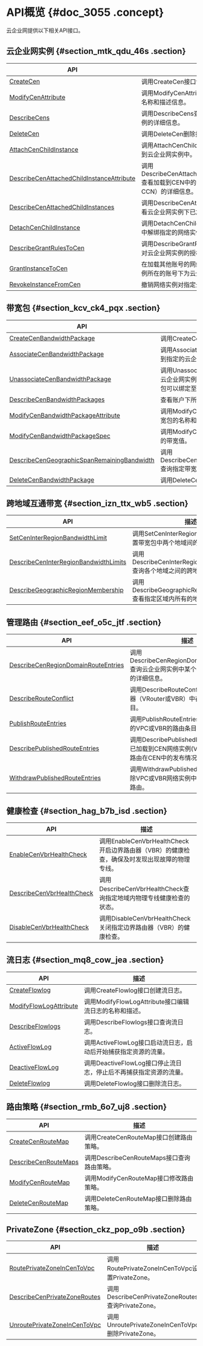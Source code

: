 # API概览 {#doc_3055 .concept}

云企业网提供以下相关API接口。

## 云企业网实例 {#section_mtk_qdu_46s .section}

|API|描述|
|---|--|
|[CreateCen](cn.zh-CN/API参考/云企业网实例/CreateCen.md)|调用CreateCen接口创建云企业网实例。|
|[ModifyCenAttribute](cn.zh-CN/API参考/云企业网实例/ModifyCenAttribute.md)|调用ModifyCenAttribute编辑云企业网实例的名称和描述信息。|
|[DescribeCens](cn.zh-CN/API参考/云企业网实例/DescribeCens.md)|调用DescribeCens查看账户下所有云企业网实例的详细信息。|
|[DeleteCen](cn.zh-CN/API参考/云企业网实例/DeleteCen.md)|调用DeleteCen删除指定的云企业网实例。|
|[AttachCenChildInstance](cn.zh-CN/API参考/云企业网实例/AttachCenChildInstance.md)|调用AttachCenChildInstance将网络实例加载到云企业网实例中。|
|[DescribeCenAttachedChildInstanceAttribute](cn.zh-CN/API参考/云企业网实例/DescribeCenAttachedChildInstanceAttribute.md)|调用DescribeCenAttachedChildInstanceAttribute查看加载到CEN中的网络实例（VPC，VBR，CCN）的详细信息。|
|[DescribeCenAttachedChildInstances](cn.zh-CN/API参考/云企业网实例/DescribeCenAttachedChildInstances.md)|调用DescribeCenAttachedChildInstances查看云企业网实例下已加载的网络实例。|
|[DetachCenChildInstance](cn.zh-CN/API参考/云企业网实例/DetachCenChildInstance.md)|调用DetachCenChildInstance从云企业网实例中解绑指定的网络实例。|
|[DescribeGrantRulesToCen](cn.zh-CN/API参考/云企业网实例/DescribeGrantRulesToCen.md)|调用DescribeGrantRulesToCen查看网络实例对云企业网实例的授权关系。|
|[GrantInstanceToCen](cn.zh-CN/API参考/云企业网实例/GrantInstanceToCen.md)|在加载其他账号的网络实例前，需要在网络实例所在的账号下为云企业网实例授权。|
|[RevokeInstanceFromCen](cn.zh-CN/API参考/云企业网实例/RevokeInstanceFromCen.md)|撤销网络实例对指定云企业网实例的授权。|

## 带宽包 {#section_kcv_ck4_pqx .section}

|API|描述|
|---|--|
|[CreateCenBandwidthPackage](cn.zh-CN/API参考/带宽包/CreateCenBandwidthPackage.md)|调用CreateCenBandwidthPackage创建带宽包。|
|[AssociateCenBandwidthPackage](cn.zh-CN/API参考/带宽包/AssociateCenBandwidthPackage.md)|调用AssociateCenBandwidthPackage将带宽包绑定到指定的云企业网实例。|
|[UnassociateCenBandwidthPackage](cn.zh-CN/API参考/带宽包/UnassociateCenBandwidthPackage.md)|调用UnassociateCenBandwidthPackage将带宽包与云企业网实例之间的绑定取消。取消绑定后，该带宽包可以绑定至其他云企业网实例。|
|[DescribeCenBandwidthPackages](cn.zh-CN/API参考/带宽包/DescribeCenBandwidthPackages.md)|查看账户下所有带宽包的详细信息。|
|[ModifyCenBandwidthPackageAttribute](cn.zh-CN/API参考/带宽包/ModifyCenBandwidthPackageAttribute.md)|调用ModifyCenBandwidthPackageAttribute编辑带宽包的名称和描述信息。|
|[ModifyCenBandwidthPackageSpec](cn.zh-CN/API参考/带宽包/ModifyCenBandwidthPackageSpec.md)|调用ModifyCenBandwidthPackageSpec更改带宽包的带宽值。|
|[DescribeCenGeographicSpanRemainingBandwidth](cn.zh-CN/API参考/带宽包/DescribeCenGeographicSpanRemainingBandwidth.md)|调用DescribeCenGeographicSpanRemainingBandwidth查询指定带宽包的剩余可用带宽值。|
|[DeleteCenBandwidthPackage](cn.zh-CN/API参考/带宽包/DeleteCenBandwidthPackage.md)|调用DeleteCenBandwidthPackage删除带宽包。|

## 跨地域互通带宽 {#section_izn_ttx_wb5 .section}

|API|描述|
|---|--|
|[SetCenInterRegionBandwidthLimit](cn.zh-CN/API参考/跨地域互通带宽/SetCenInterRegionBandwidthLimit.md)|调用SetCenInterRegionBandwidthLimit设置带宽包中两个地域间的跨地域互通带宽。|
|[DescribeCenInterRegionBandwidthLimits](cn.zh-CN/API参考/跨地域互通带宽/DescribeCenInterRegionBandwidthLimits.md)|调用DescribeCenInterRegionBandwidthLimits查询各个地域之间的跨地域互通带宽。|
|[DescribeGeographicRegionMembership](cn.zh-CN/API参考/跨地域互通带宽/DescribeGeographicRegionMembership.md)|调用DescribeGeographicRegionMembership查看指定区域内所有的地域。|

## 管理路由 {#section_eef_o5c_jtf .section}

|API|描述|
|---|--|
|[DescribeCenRegionDomainRouteEntries](cn.zh-CN/API参考/管理路由/DescribeCenRegionDomainRouteEntries.md)|调用DescribeCenRegionDomainRouteEntries查询云企业网实例中某个地域内路由条目的详细信息。|
|[DescribeRouteConflict](cn.zh-CN/API参考/管理路由/DescribeRouteConflict.md)|调用DescribeRouteConflict查看指定路由器（VRouter或VBR）中存在冲突的路由条目。|
|[PublishRouteEntries](cn.zh-CN/API参考/管理路由/PublishRouteEntries.md)|调用PublishRouteEntries将加载到CEN中的VPC或VBR的路由条目发布到CEN中。|
|[DescribePublishedRouteEntries](cn.zh-CN/API参考/管理路由/DescribePublishedRouteEntries.md)|调用DescribePublishedRouteEntries查询已加载到CEN网络实例\(VPC和VBR\)的各条路由在CEN中的发布情况。|
|[WithdrawPublishedRouteEntries](cn.zh-CN/API参考/管理路由/WithdrawPublishedRouteEntries.md)|调用WithdrawPublishedRouteEntries解除VPC或VBR网络实例中已发布到CEN的路由。|

## 健康检查 {#section_hag_b7b_isd .section}

|API|描述|
|---|--|
|[EnableCenVbrHealthCheck](cn.zh-CN/API参考/健康检查/EnableCenVbrHealthCheck.md)|调用EnableCenVbrHealthCheck开启边界路由器（VBR）的健康检查，确保及时发现出现故障的物理专线。|
|[DescribeCenVbrHealthCheck](cn.zh-CN/API参考/RAM鉴权.md#)|调用DescribeCenVbrHealthCheck查询指定地域内物理专线健康检查的状态。|
|[DisableCenVbrHealthCheck](cn.zh-CN/API参考/健康检查/DisableCenVbrHealthCheck.md)|调用DisableCenVbrHealthCheck关闭指定边界路由器（VBR）的健康检查。|

## 流日志 {#section_mq8_cow_jea .section}

|API|描述|
|---|--|
|[CreateFlowlog](cn.zh-CN/API参考/流日志/CreateFlowlog.md)|调用CreateFlowlog接口创建流日志。|
|[ModifyFlowLogAttribute](cn.zh-CN/API参考/流日志/ModifyFlowLogAttribute.md)|调用ModifyFlowLogAttribute接口编辑流日志的名称和描述。|
|[DescribeFlowlogs](cn.zh-CN/API参考/流日志/DescribeFlowlogs.md)|调用DescribeFlowlogs接口查询流日志。|
|[ActiveFlowLog](cn.zh-CN/API参考/流日志/ActiveFlowLog.md)|调用ActiveFlowLog接口启动流日志，启动后开始捕获指定资源的流量。|
|[DeactiveFlowLog](cn.zh-CN/API参考/流日志/DeactiveFlowLog.md)|调用DeactiveFlowLog接口停止流日志，停止后不再捕获指定资源的流量。|
|[DeleteFlowlog](cn.zh-CN/API参考/流日志/DeleteFlowlog.md)|调用DeleteFlowlog接口删除流日志。|

## 路由策略 {#section_rmb_6o7_uj8 .section}

|API|描述|
|---|--|
|[CreateCenRouteMap](cn.zh-CN/API参考/路由策略/CreateCenRouteMap.md)|调用CreateCenRouteMap接口创建路由策略。|
|[DescribeCenRouteMaps](cn.zh-CN/API参考/路由策略/DescribeCenRouteMaps.md)|调用DescribeCenRouteMaps接口查询路由策略。|
|[ModifyCenRouteMap](cn.zh-CN/API参考/路由策略/ModifyCenRouteMap.md)|调用ModifyCenRouteMap接口修改路由策略。|
|[DeleteCenRouteMap](cn.zh-CN/API参考/路由策略/DeleteCenRouteMap.md)|调用DeleteCenRouteMap接口删除路由策略。|

## PrivateZone {#section_ckz_pop_o9b .section}

|API|描述|
|---|--|
|[RoutePrivateZoneInCenToVpc](cn.zh-CN/API参考/PrivateZone/RoutePrivateZoneInCenToVpc.md)|调用RoutePrivateZoneInCenToVpc设置PrivateZone。|
|[DescribeCenPrivateZoneRoutes](cn.zh-CN/API参考/PrivateZone/DescribeCenPrivateZoneRoutes.md)|调用DescribeCenPrivateZoneRoutes查询PrivateZone。|
|[UnroutePrivateZoneInCenToVpc](cn.zh-CN/API参考/PrivateZone/UnroutePrivateZoneInCenToVpc.md)|调用UnroutePrivateZoneInCenToVpc删除PrivateZone。|

